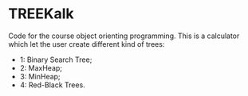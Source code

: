 # TREEKalk
 
Code for the course object orienting programming.
This is a calculator which let the user create different kind of trees:
* 1: Binary Search Tree;
* 2: MaxHeap;
* 3: MinHeap;
* 4: Red-Black Trees.
